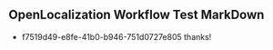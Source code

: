 ## OpenLocalization Workflow Test MarkDown
* f7519d49-e8fe-41b0-b946-751d0727e805 thanks!

<!--HONumber=Aug16_HO1-->


